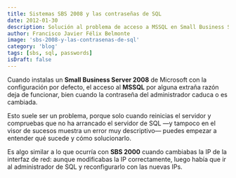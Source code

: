 ```yaml
---
title: Sistemas SBS 2008 y las contraseñas de SQL
date: 2012-01-30
description: Solución al problema de acceso a MSSQL en Small Business Server 2008 tras el cambio o caducidad de la contraseña del administrador.
author: Francisco Javier Félix Belmonte
image: 'sbs-2008-y-las-contrasenas-de-sql'
category: 'blog'
tags: [sbs, sql, passwords]
isDraft: false
---
```


Cuando instalas un **Small Business Server 2008** de Microsoft con la configuración por defecto, el acceso al **MSSQL** por alguna extraña razón deja de funcionar, bien cuando la contraseña del administrador caduca o es cambiada.

Esto suele ser un problema, porque solo cuando reinicias el servidor y compruebas que no ha arrancado el servidor de SQL —y tampoco en el visor de sucesos muestra un error muy descriptivo— puedes empezar a entender qué sucede y cómo solucionarlo.

Es algo similar a lo que ocurría con **SBS 2000** cuando cambiabas la IP de la interfaz de red: aunque modificabas la IP correctamente, luego había que ir al administrador de SQL y reconfigurarlo con las nuevas IPs.
